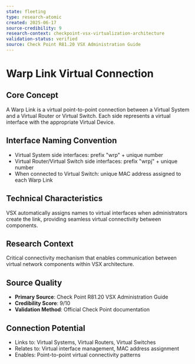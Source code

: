 ```yaml
---
state: fleeting
type: research-atomic
created: 2025-06-17
source-credibility: 9
research-context: checkpoint-vsx-virtualization-architecture
validation-status: verified
source: Check Point R81.20 VSX Administration Guide
---
```


# Warp Link Virtual Connection

## Core Concept
A Warp Link is a virtual point-to-point connection between a Virtual System and a Virtual Router or Virtual Switch. Each side represents a virtual interface with the appropriate Virtual Device.

## Interface Naming Convention
- Virtual System side interfaces: prefix "wrp" + unique number
- Virtual Router/Virtual Switch side interfaces: prefix "wrpj" + unique number
- When connected to Virtual Switch: unique MAC address assigned to each Warp Link

## Technical Characteristics
VSX automatically assigns names to virtual interfaces when administrators create the link, providing seamless virtual connectivity between components.

## Research Context
Critical connectivity mechanism that enables communication between virtual network components within VSX architecture.

## Source Quality
- **Primary Source**: Check Point R81.20 VSX Administration Guide
- **Credibility Score**: 9/10
- **Validation Method**: Official Check Point documentation

## Connection Potential
- Links to: Virtual Systems, Virtual Routers, Virtual Switches
- Relates to: Virtual interface management, MAC address assignment
- Enables: Point-to-point virtual connectivity patterns